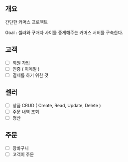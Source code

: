 ## 개요
간단한 커머스 프로젝트

Goal : 셀러와 구매자 사이를 중계해주는 커머스 서버를 구축한다.

## 고객
- [ ] 회원 가입
- [ ] 인증 ( 이메일 )
- [ ] 결제를 하기 위한 것

## 셀러
- [ ] 상품 CRUD ( Create, Read, Update, Delete )
- [ ] 주문 내역 조회
- [ ] 정산
  
## 주문
- [ ] 장바구니
- [ ] 고객이 주문
